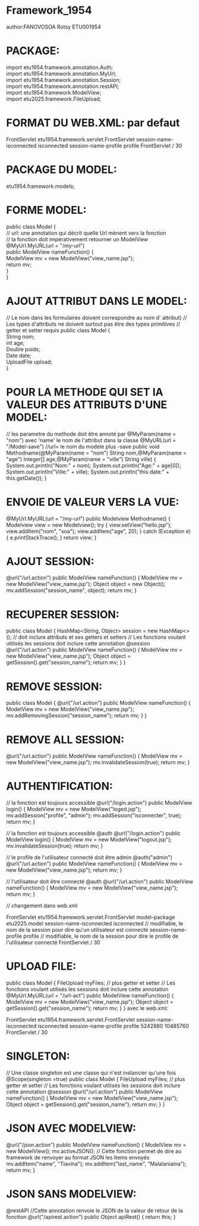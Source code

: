 # Framework_1954
author:FANOVOSOA Rotsy
ETU001954

# PACKAGE:
import etu1954.framework.annotation.Auth;    
import etu1954.framework.annotation.MyUrl;    
import etu1954.framework.annotation.Session;    
import etu1954.framework.annotation.restAPI;    
import etu1954.framework.ModelView;    
import etu2025.framework.FileUpload;    

# FORMAT DU WEB.XML: par defaut
<?xml version="1.0" encoding="UTF-8"?>    
<web-app version="3.1" xmlns="http://xmlns.jcp.org/xml/ns/javaee" xmlns:xsi="http://www.w3.org/2001/XMLSchema-instance" xsi:schemaLocation="http://xmlns.jcp.org/xml/ns/javaee http://xmlns.jcp.org/xml/ns/javaee/web-app_3_1.xsd">    
    <servlet>    
        <servlet-name>FrontServlet</servlet-name>    
        <servlet-class>etu1954.framework.servlet.FrontServlet</servlet-class>    
        <init-param>    
            <param-name>session-name-isconnected</param-name>    
            <param-value>isconnected</param-value>    
        </init-param>    
        <init-param>    
            <param-name>session-name-profile</param-name>    
            <param-value>profile</param-value>    
        </init-param>    
    </servlet>    
    <servlet-mapping>    
        <servlet-name>FrontServlet</servlet-name>    
        <url-pattern>/</url-pattern>    
    </servlet-mapping>    
    <session-config>    
        <session-timeout>    
            30    
        </session-timeout>    
    </session-config>    
</web-app>    

# PACKAGE DU MODEL:    
etu1954.framework.models;    

# FORME MODEL:
public class Model {    
    // url: une annotation qui décrit quelle Url mènent vers la fonction    
    // la fonction doit impérativement retourner un ModelView    
    @MyUrl.MyURL(url = "/my-url")    
    public ModelView nameFunction() {    
        ModelView mv = new ModelView("view_name.jsp");    
        return mv;    
    }    
}    

# AJOUT ATTRIBUT DANS LE MODEL:    
// Le nom dans les formulaires doivent correspondre au nom d' attribut)
// Les types d'attributs ne doivent surtout pas être des types primitives
// getter et setter requis
public class Model {    
    String nom;    
    int age;    
    Double poids;    
    Date date;    
    UploadFile upload;    
}    

# POUR LA METHODE QUI SET lA VALEUR DES ATTRIBUTS D'UNE MODEL:
// les parametre du methode doit être annoté par @MyParam(name = "nom") avec 'name' le nom de l'attribut dans la classe
 @MyURL(url = "/Model-save")  //url= le nom du modele plus -save
    public void Methodname(@MyParam(name = "nom") String nom,@MyParam(name = "age") Integer[] age,@MyParam(name = "ville") String ville) {
        System.out.println("Nom:" + nom);
        System.out.println("Age:" + age[0]);
        System.out.println("Ville:" + ville);
        System.out.println("this date:" + this.getDate());
    }

  # ENVOIE DE VALEUR VERS LA VUE:
   @MyUrl.MyURL(url = "/my-url")
    public Modelview Methodname() {
        Modelview view = new Modelview();
        try {
            view.setView("hello.jsp");
            view.addItem("nom", "soa");
            view.addItem("age", 20);
        } catch (Exception e) {
            e.printStackTrace();
        }
        return view;
    }

# AJOUT SESSION:
@url("/url.action")
public ModelView nameFunction() {
    ModelView mv = new ModelView("view_name.jsp");
    Object object = new Object();
    mv.addSession("session_name", object);
    return mv;
}

# RECUPERER SESSION:
public class Model {
    HashMap<String, Object> session = new HashMap<>(); // doit inclure attributs et ses getters et setters
    // Les fonctions voulant utilisés les sessions doit inclure cette annotation
    @session
    @url("/url.action")
    public ModelView nameFunction() {
        ModelView mv = new ModelView("view_name.jsp");
        Object object = getSession().get("session_name");
        return mv;
    }
}

# REMOVE SESSION: 
public class Model {
    @url("/url.action")
    public ModelView nameFunction() {
        ModelView mv = new ModelView("view_name.jsp");
        mv.addRemovingSession("session_name");
        return mv;
    }
}

# REMOVE ALL SESSION:
@url("/url.action")
public ModelView nameFunction() {
    ModelView mv = new ModelView("view_name.jsp");
    mv.invalidateSession(true);
    return mv;
}

# AUTHENTIFICATION:
//  la fonction est toujours accessible
@url("/login.action")
public ModelView login() {
    ModelView mv = new ModelView("loged.jsp");
    mv.addSession("profile", "admin");
    mv.addSession("isconnecter", true);
    return mv;
}

//  la fonction est toujours accessible
@auth
@url("/login.action")
public ModelView login() {
    ModelView mv = new ModelView("logout.jsp");
    mv.invalidateSession(true);
    return mv;
}

//  le profile de l'utilisateur connecté doit être admin
@auth("admin")
@url("/url.action")
public ModelView nameFunction() {
    ModelView mv = new ModelView("view_name.jsp");
    return mv;
}

//  l'utilisateur doit être connecté
@auth
@url("/url.action")
public ModelView nameFunction() {
    ModelView mv = new ModelView("view_name.jsp");
    return mv;
}

// changement dans web.xml
<?xml version="1.0" encoding="UTF-8"?>
<web-app version="3.1" xmlns="http://xmlns.jcp.org/xml/ns/javaee" xmlns:xsi="http://www.w3.org/2001/XMLSchema-instance" xsi:schemaLocation="http://xmlns.jcp.org/xml/ns/javaee http://xmlns.jcp.org/xml/ns/javaee/web-app_3_1.xsd">
    <servlet>
        <servlet-name>FrontServlet</servlet-name>
        <servlet-class>etu1954.framework.servlet.FrontServlet</servlet-class>
        <init-param>
            <param-name>model-package</param-name>
            <param-value>etu2025.model</param-value>
        </init-param>
        <init-param>
            <param-name>session-name-isconnected</param-name> 
            <param-value>isconnected</param-value> // modifiable, le nom de la session pour dire qu'un utilisateur est connecté
        </init-param>
        <init-param>
            <param-name>session-name-profile</param-name>
            <param-value>profile</param-value> // modifiable, le nom de la session pour dire le profile de l'utilisateur connecté
        </init-param>
    </servlet>
    <servlet-mapping>
        <servlet-name>FrontServlet</servlet-name>
        <url-pattern>/</url-pattern>
    </servlet-mapping>
    <session-config>
        <session-timeout>
            30
        </session-timeout>
    </session-config>
</web-app>

# UPLOAD FILE:
public class Model {
    FileUpload myFiles; // plus getter et setter
    // Les fonctions voulant utilisés les sessions doit inclure cette annotation
    @MyUrl.MyURL(url = "/url-act")
    public ModelView nameFunction() {
        ModelView mv = new ModelView("view_name.jsp");
        Object object = getSession().get("session_name");
        return mv;
    }
} 
avec le web.xml:
<?xml version="1.0" encoding="UTF-8"?>
<web-app version="3.1" xmlns="http://xmlns.jcp.org/xml/ns/javaee" xmlns:xsi="http://www.w3.org/2001/XMLSchema-instance" xsi:schemaLocation="http://xmlns.jcp.org/xml/ns/javaee http://xmlns.jcp.org/xml/ns/javaee/web-app_3_1.xsd">
    <servlet>
        <servlet-name>FrontServlet</servlet-name>
        <servlet-class>etu1954.framework.servlet.FrontServlet</servlet-class>
        <init-param>
            <param-name>session-name-isconnected</param-name>
            <param-value>isconnected</param-value>
        </init-param>
        <init-param>
            <param-name>session-name-profile</param-name>
            <param-value>profile</param-value>
        </init-param>
        <multipart-config>
        <!-- Taille maximale des données multipart en octets -->
        <max-file-size>5242880</max-file-size>
        <!-- Taille maximale totale des données multipart en octets -->
        <max-request-size>10485760</max-request-size>
        <!-- Emplacement où les fichiers temporaires seront stockés -->
    </multipart-config>
    </servlet>
    <servlet-mapping>
        <servlet-name>FrontServlet</servlet-name>
        <url-pattern>/</url-pattern>
    </servlet-mapping>
    <session-config>
        <session-timeout>
            30
        </session-timeout>
    </session-config>
</web-app>

# SINGLETON:
// Une classe singleton est une classe qui n'est instancier qu'une fois
@Scope(singleton =true)
public class Model {
    FileUpload myFiles; // plus getter et setter
    // Les fonctions voulant utilisés les sessions doit inclure cette annotation
    @session
    @url("/url.action")
    public ModelView nameFunction() {
        ModelView mv = new ModelView("view_name.jsp");
        Object object = getSession().get("session_name");
        return mv;
    }
}

# JSON AVEC MODELVIEW:
@url("/json.action")
public ModelView nameFunction() {
    ModelView mv = new ModelView();
    mv.activeJSON(); // Cette fonction permet de dire au framework de renvoyer au format JSON les Items envoyés
    mv.addItem("name", "Tiavina");
    mv.addItem("last_name", "Malalaniaina");
    return mv;
}

# JSON SANS MODELVIEW:
@restAPI //Cette annotation renvoie le JSON de la valeur de retour de la fonction
@url("/apirest.action")
public Object apiRest() {
    return this;
}



